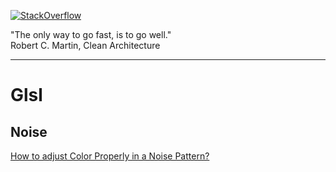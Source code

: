 [![StackOverflow](https://stackexchange.com/users/flair/7322082.png)](https://stackoverflow.com/users/5577765/rabbid76?tab=profile)

"The only way to go fast, is to go well."  
Robert C. Martin, Clean Architecture

---

# Glsl

## Noise

[How to adjust Color Properly in a Noise Pattern?](https://stackoverflow.com/questions/64269426/how-to-adjust-color-properly-in-a-noise-pattern/64269876#64269876)  
